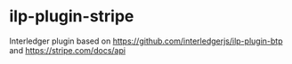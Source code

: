 # ilp-plugin-stripe
Interledger plugin based on https://github.com/interledgerjs/ilp-plugin-btp and https://stripe.com/docs/api
